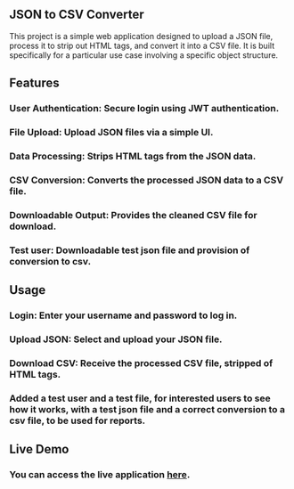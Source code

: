 ## JSON to CSV Converter

This project is a simple web application designed to upload a JSON file, process it to strip out HTML tags, and convert it into a CSV file. It is built specifically for a particular use case involving a specific object structure.

## Features

### User Authentication: Secure login using JWT authentication.
### File Upload: Upload JSON files via a simple UI.
### Data Processing: Strips HTML tags from the JSON data.
### CSV Conversion: Converts the processed JSON data to a CSV file.
### Downloadable Output: Provides the cleaned CSV file for download.
### Test user: Downloadable test json file and provision of conversion to csv.

## Usage

### Login: Enter your username and password to log in.
### Upload JSON: Select and upload your JSON file.
### Download CSV: Receive the processed CSV file, stripped of HTML tags.

### Added a test user and a test file, for interested users to see how it works, with a test json file and a correct conversion to a csv file, to be used for reports.

## Live Demo

### You can access the live application [here](https://json-csv-two.vercel.app/).
